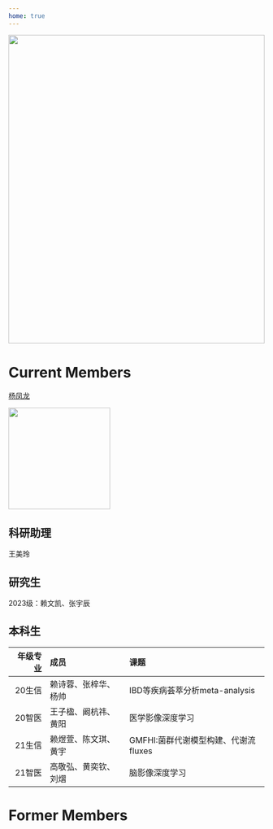 ```yaml
---
home: true
---
```


<div>
<img style="width:100%;height: 607.741px;overflow:hidden;" src="https://images.squarespace-cdn.com/content/v1/5aa84edaf793922ad7a32f48/1530472563594-BD4SODXTT6GJZHKEEUNJ/AdobeStock_92533760_gut+microbiome.jpeg" alt="">
</div>


# Current Members
[杨凤龙](http://lab.malab.cn/~yangfl) 

<img src="http://lab.malab.cn/~yangfl/src/yangfenglong.jpg" width="200px">  


## 科研助理
王美玲
<br/>

## 研究生
2023级：赖文凯、张宇辰
<br/>

## 本科生
|年级专业| 成员                |课题               |
|-------:|:----------          |:----------        |
| 20生信 |赖诗蓉、张梓华、杨帅  |IBD等疾病荟萃分析meta-analysis           |
| 20智医 |王子楹、阚杭祎、黄阳  |医学影像深度学习              |
| 21生信 |赖煜萱、陈文琪、黄宇  |GMFHI:菌群代谢模型构建、代谢流fluxes           |
| 21智医 |高敬弘、黄奕钦、刘熠  |脑影像深度学习                |




# Former Members
